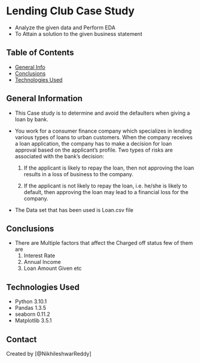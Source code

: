 # Lending Club Case Study

- Analyze the given data and Perform EDA
- To Attain a solution to the given business statement




## Table of Contents

* [General Info](#general-information)
* [Conclusions](#conclusions)
* [Technologies Used](#technologies-used)




## General Information

- This Case study is to determine and avoid the defaulters when giving a loan by bank.

- You work for a consumer finance company which specializes in lending various types of loans to urban customers. 
  When the company receives a loan application, the company has to make a decision for loan approval based on the applicant’s profile. 
  Two types of risks are associated with the bank’s decision:

  1) If the applicant is likely to repay the loan, then not approving the loan results in a loss of business to the company.

  2) If the applicant is not likely to repay the loan, i.e. he/she is likely to default, then approving the loan may lead to a financial loss for the company.

- The Data set that has been used is Loan.csv file




## Conclusions

- There are Multiple factors that affect the Charged off status few of them are
    1) Interest Rate
    2) Annual Income
    3) Loan Amount Given etc




## Technologies Used
- Python 3.10.1
- Pandas 1.3.5
- seaborn 0.11.2
- Matplotlib 3.5.1 



## Contact
Created by [@NikhileshwarReddy]
